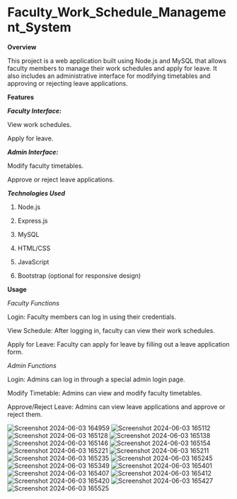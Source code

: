 # Faculty_Work_Schedule_Management_System

**Overview**

This project is a web application built using Node.js and MySQL that allows faculty members to manage their work schedules and apply for leave. It also includes an administrative interface for modifying timetables and approving or rejecting leave applications.

**Features**

_**Faculty Interface:**_

View work schedules.

Apply for leave.

_**Admin Interface:**_

Modify faculty timetables.

Approve or reject leave applications.


_**Technologies Used**_

1. Node.js

2. Express.js

3. MySQL

4. HTML/CSS

5. JavaScript

6. Bootstrap (optional for responsive design)

**Usage**

_Faculty Functions_

Login: Faculty members can log in using their credentials.

View Schedule: After logging in, faculty can view their work schedules.

Apply for Leave: Faculty can apply for leave by filling out a leave application form.

_Admin Functions_

Login: Admins can log in through a special admin login page.

Modify Timetable: Admins can view and modify faculty timetables.

Approve/Reject Leave: Admins can view leave applications and approve or reject them.

![Screenshot 2024-06-03 164959](https://github.com/DevHarsh2003/Faculty_Work_Schedule_Management_System/assets/111884027/02a86b3d-e3b9-4edd-ac6d-b59144044e92)
![Screenshot 2024-06-03 165112](https://github.com/DevHarsh2003/Faculty_Work_Schedule_Management_System/assets/111884027/625b5619-08fe-4865-98ab-9426f5feff3a)
![Screenshot 2024-06-03 165128](https://github.com/DevHarsh2003/Faculty_Work_Schedule_Management_System/assets/111884027/4866ee5e-1c55-4781-a288-d4394d146980)
![Screenshot 2024-06-03 165138](https://github.com/DevHarsh2003/Faculty_Work_Schedule_Management_System/assets/111884027/4d597cd4-e16e-4bad-ae64-603bd211f84c)
![Screenshot 2024-06-03 165146](https://github.com/DevHarsh2003/Faculty_Work_Schedule_Management_System/assets/111884027/64d75308-6aba-4521-aee5-9d54f9f849f7)
![Screenshot 2024-06-03 165154](https://github.com/DevHarsh2003/Faculty_Work_Schedule_Management_System/assets/111884027/cfc7eb0d-a098-437c-9590-b72388cb112e)
![Screenshot 2024-06-03 165221](https://github.com/DevHarsh2003/Faculty_Work_Schedule_Management_System/assets/111884027/0c92756a-1404-4403-8417-615365ae7bcf)
![Screenshot 2024-06-03 165211](https://github.com/DevHarsh2003/Faculty_Work_Schedule_Management_System/assets/111884027/c6989407-8882-403b-a0a3-bdc842f2bc59)
![Screenshot 2024-06-03 165235](https://github.com/DevHarsh2003/Faculty_Work_Schedule_Management_System/assets/111884027/6bbed49f-c910-40cb-baac-98f9791fe4b2)
![Screenshot 2024-06-03 165245](https://github.com/DevHarsh2003/Faculty_Work_Schedule_Management_System/assets/111884027/e41b35b5-8b01-4147-9b71-ba8ff1879c58)
![Screenshot 2024-06-03 165349](https://github.com/DevHarsh2003/Faculty_Work_Schedule_Management_System/assets/111884027/0f0e8387-75fe-4733-bd70-71fd5f1b05e8)
![Screenshot 2024-06-03 165401](https://github.com/DevHarsh2003/Faculty_Work_Schedule_Management_System/assets/111884027/7630385f-6ba2-404d-9c3b-de5d0c3acf1b)
![Screenshot 2024-06-03 165407](https://github.com/DevHarsh2003/Faculty_Work_Schedule_Management_System/assets/111884027/724e969c-299d-4737-8a52-27eec1b01949)
![Screenshot 2024-06-03 165412](https://github.com/DevHarsh2003/Faculty_Work_Schedule_Management_System/assets/111884027/5e1d306b-9db8-4220-99be-86a26a4c1c5a)
![Screenshot 2024-06-03 165420](https://github.com/DevHarsh2003/Faculty_Work_Schedule_Management_System/assets/111884027/da290810-698e-4396-a6f4-eb8e2e80b124)
![Screenshot 2024-06-03 165427](https://github.com/DevHarsh2003/Faculty_Work_Schedule_Management_System/assets/111884027/9c53f36b-63ae-442f-948d-403f207e9e26)
![Screenshot 2024-06-03 165525](https://github.com/DevHarsh2003/Faculty_Work_Schedule_Management_System/assets/111884027/d799b850-5100-44a3-ad66-cd7440812c14)


